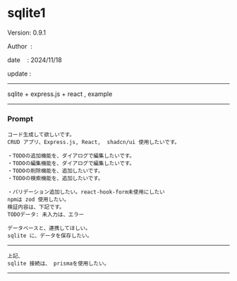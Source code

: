 ﻿# sqlite1

 Version: 0.9.1

 Author  :
 
 date    : 2024/11/18

 update :

***

sqlite + express.js + react , example


***
### Prompt

```
コード生成して欲しいです。
CRUD アプリ、Express.js, React,  shadcn/ui 使用したいです。

・TODOの追加機能を、ダイアログで編集したいです。
・TODOの編集機能を、ダイアログで編集したいです。
・TODOの削除機能を、追加したいです。
・TODOの検索機能を、追加したいです。

・バリデーション追加したい。react-hook-form未使用にしたい
npmは zod 使用したい。
検証内容は、下記です。
TODOデータ: 未入力は、エラー

データベースと、連携してほしい。
sqlite に、データを保存したい。
```

***
```
上記、
sqlite 接続は、 prismaを使用したい。
```

***

